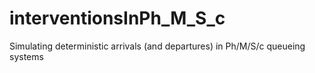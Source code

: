 # interventionsInPh_M_S_c
Simulating deterministic arrivals (and departures) in Ph/M/S/c queueing systems
